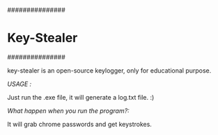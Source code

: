 ###############
# Key-Stealer #
###############

key-stealer is an open-source keylogger, only for educational purpose.

_USAGE :_

Just run the .exe file, it will generate a log.txt file. :)

_*What happen when you run the program?:*_

It will grab chrome passwords and get keystrokes.

